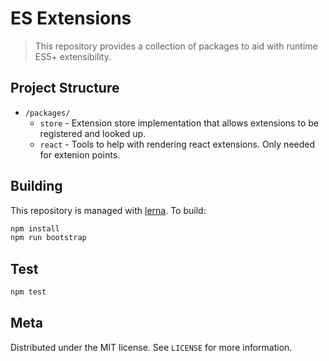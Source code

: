 # ES Extensions
> This repository provides a collection of packages to aid with runtime ES5+ extensibility.

## Project Structure

* `/packages/`
  * `store` - Extension store implementation that allows extensions to be registered and looked up.
  * `react` - Tools to help with rendering react extensions. Only needed for extenion points.

## Building

This repository is managed with [lerna](https://github.com/lerna/lerna). To build:

```sh
npm install
npm run bootstrap
```

## Test

```sh
npm test
```

## Meta
Distributed under the MIT license. See ``LICENSE`` for more information.
